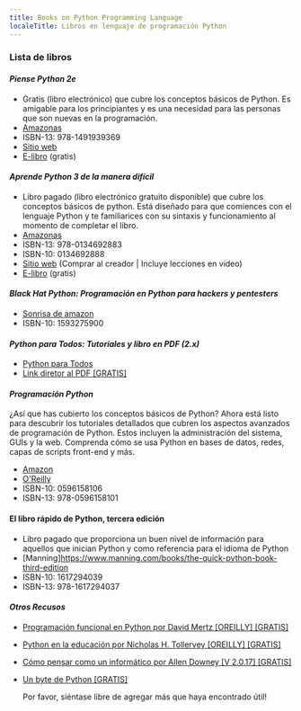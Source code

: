 ```yaml
---
title: Books on Python Programming Language
localeTitle: Libros en lenguaje de programación Python
---
```

### Lista de libros

#### _Piense Python 2e_

*   Gratis (libro electrónico) que cubre los conceptos básicos de Python. Es amigable para los principiantes y es una necesidad para las personas que son nuevas en la programación.
*   [Amazonas](https://www.amazon.com/gp/product/1491939362/ref=as_li_qf_sp_asin_il_tl?ie=UTF8&camp=1789&creative=9325&creativeASIN=1491939362&linkCode=as2&tag=greenteapre01-20&linkId=XCU5FNNNMXRHDD7X)
*   ISBN-13: 978-1491939369
*   [Sitio web](http://greenteapress.com/wp/think-python-2e/)
*   [E-libro](http://greenteapress.com/thinkpython2/html/index.html) (gratis)

#### _Aprende Python 3 de la manera difícil_

*   Libro pagado (libro electrónico gratuito disponible) que cubre los conceptos básicos de python. Está diseñado para que comiences con el lenguaje Python y te familiarices con su sintaxis y funcionamiento al momento de completar el libro.
*   [Amazonas](https://www.amazon.com/Learn-Python-Hard-Way-Introduction/dp/0134692888)
*   ISBN-13: 978-0134692883
*   ISBN-10: 0134692888
*   [Sitio web](https://learnpythonthehardway.org/) (Comprar al creador | Incluye lecciones en video)
*   [E-libro](https://learnpythonthehardway.org/python3/) (gratis)
    


#### _Black Hat Python: Programación en Python para hackers y pentesters_

*   [Sonrisa de amazon](https://smile.amazon.com/Black-Hat-Python-Programming-Pentesters/dp/1593275900/)
*   ISBN-10: 1593275900


#### _Python para Todos: Tutoriales y libro en PDF (2.x)_

*   [Python para Todos](http://mundogeek.net/tutorial-python/)
*   [Link diretor al PDF \[GRATIS\]](https://launchpadlibrarian.net/18980633/Python%20para%20todos.pdf) 


#### _Programación Python_

¿Así que has cubierto los conceptos básicos de Python? Ahora está listo para descubrir los tutoriales detallados que cubren los aspectos avanzados de programación de Python. Estos incluyen la administración del sistema, GUIs y la web. Comprenda cómo se usa Python en bases de datos, redes, capas de scripts front-end y más.

- [Amazon](https://www.amazon.com/Programming-Python-Powerful-Object-Oriented/dp/0596158106)
- [O'Reilly](http://shop.oreilly.com/product/9780596158118.do)
- ISBN-10: 0596158106
- ISBN-13: 978-0596158101

#### El libro rápido de Python, tercera edición
- Libro pagado que proporciona un buen nivel de información para aquellos que inician Python y como referencia para el idioma de Python
- [Manning]https://www.manning.com/books/the-quick-python-book-third-edition
- ISBN-10: 1617294039
- ISBN-13: 978-1617294037

#### _Otros Recusos_

*   [Programación funcional en Python por David Mertz \[OREILLY\] \[GRATIS\]](https://www.oreilly.com/programming/free/files/functional-programming-python.pdf)
    
*   [Python en la educación por Nicholas H. Tollervey \[OREILLY\] \[GRATIS\]](https://www.oreilly.com/programming/free/files/python-in-education.pdf)
    
*   [Cómo pensar como un informático por Allen Downey \[V 2.0.17\] \[GRATIS\]](http://greenteapress.com/thinkpython/thinkpython.pdf)
    
*   [Un byte de Python \[GRATIS\]](https://python.swaroopch.com)
    


    Por favor, siéntase libre de agregar más que haya encontrado útil!
